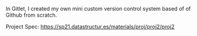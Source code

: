 In Gitlet, I created my own mini custom version control system based of of Github from scratch.

Project Spec: https://sp21.datastructur.es/materials/proj/proj2/proj2
